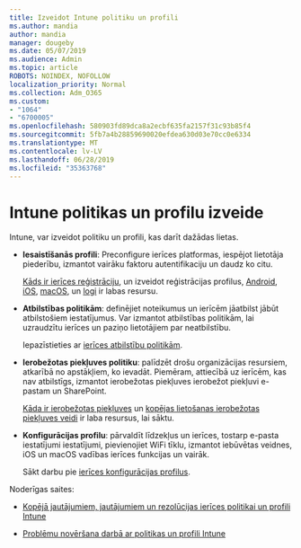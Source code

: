 ```yaml
---
title: Izveidot Intune politiku un profili
ms.author: mandia
author: mandia
manager: dougeby
ms.date: 05/07/2019
ms.audience: Admin
ms.topic: article
ROBOTS: NOINDEX, NOFOLLOW
localization_priority: Normal
ms.collection: Adm_O365
ms.custom:
- "1064"
- "6700005"
ms.openlocfilehash: 580903fd89dca8a2ecbf635fa2157f31c93b85f4
ms.sourcegitcommit: 5fb7a4b28859690020efdea630d03e70cc0e6334
ms.translationtype: MT
ms.contentlocale: lv-LV
ms.lasthandoff: 06/28/2019
ms.locfileid: "35363768"
---
```

# <a name="creating-intune-policy-and-profiles"></a>Intune politikas un profilu izveide

Intune, var izveidot politiku un profili, kas darīt dažādas lietas.

- **Iesaistīšanās profili**: Preconfigure ierīces platformas, iespējot lietotāja piederību, izmantot vairāku faktoru autentifikaciju un daudz ko citu.

  [Kāds ir ierīces reģistrāciju](https://docs.microsoft.com/intune/device-enrollment), un izveidot reģistrācijas profilus, [Android](https://docs.microsoft.com/intune/android-enroll), [iOS](https://docs.microsoft.com/intune/ios-enroll), [macOS](https://docs.microsoft.com/intune/macos-enroll), un [logi](https://docs.microsoft.com/intune/windows-enrollment-methods) ir labas resursu.

- **Atbilstības politikām**: definējiet noteikumus un ierīcēm jāatbilst jābūt atbilstošiem iestatījumus. Var izmantot atbilstības politikām, lai uzraudzītu ierīces un paziņo lietotājiem par neatbilstību.

  Iepazīstieties ar [ierīces atbilstību politikām](https://docs.microsoft.com/intune/device-compliance-get-started).
- **Ierobežotas piekļuves politiku**: palīdzēt drošu organizācijas resursiem, atkarībā no apstākļiem, ko ievadāt. Piemēram, attiecībā uz ierīcēm, kas nav atbilstīgs, izmantot ierobežotas piekļuves ierobežot piekļuvi e-pastam un SharePoint.

  [Kāda ir ierobežotas piekļuves](https://docs.microsoft.com/intune/conditional-access) un [kopējas lietošanas ierobežotas piekļuves veidi](https://docs.microsoft.com/intune/conditional-access-intune-common-ways-use) ir laba resursus, lai sāktu.

- **Konfigurācijas profilu**: pārvaldīt līdzekļus un ierīces, tostarp e-pasta iestatījumi iestatījumi, pievienojiet WiFi tīklu, izmantot iebūvētas veidnes, iOS un macOS vadības ierīces funkcijas un vairāk.

  Sākt darbu pie [ierīces konfigurācijas profilus](https://docs.microsoft.com/intune/device-profiles).

Noderīgas saites:

- [Kopējā jautājumiem, jautājumiem un rezolūcijas ierīces politikai un profili Intune](https://docs.microsoft.com/intune/device-profile-troubleshoot)

- [Problēmu novēršana darbā ar politikas un profili Intune](https://docs.microsoft.com/intune/troubleshoot-policies-in-microsoft-intune)
